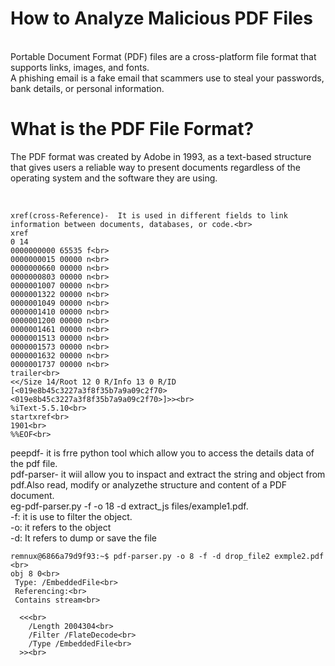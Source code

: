 <h1>How to Analyze Malicious PDF Files</h1><br>
Portable Document Format (PDF) files are a cross-platform file format that supports links, images, and fonts. <br>
A phishing email is a fake email that scammers use to steal your passwords, bank details, or personal information.<br>
<h1>What is the PDF File Format?</h1>
The PDF format was created by Adobe in 1993, as a text-based structure that gives users a reliable way to present documents regardless of the operating system and the software they are using.<br><br>

```

xref(cross-Reference)-  It is used in different fields to link information between documents, databases, or code.<br>
xref
0 14
0000000000 65535 f<br>
0000000015 00000 n<br>
0000000660 00000 n<br>
0000000803 00000 n<br>
0000001007 00000 n<br>
0000001322 00000 n<br>
0000001049 00000 n<br>
0000001410 00000 n<br>
0000001200 00000 n<br>
0000001461 00000 n<br>
0000001513 00000 n<br>
0000001573 00000 n<br>
0000001632 00000 n<br>
0000001737 00000 n<br>
trailer<br>
<</Size 14/Root 12 0 R/Info 13 0 R/ID [<019e8b45c3227a3f8f35b7a9a09c2f70><019e8b45c3227a3f8f35b7a9a09c2f70>]>><br>
%iText-5.5.10<br>
startxref<br>
1901<br>
%%EOF<br>
```

peepdf- it is frre python tool which allow you to access  the details data of the pdf file.<br>
pdf-parser- it wiil allow you to inspact and extract the string and object from pdf.Also read, modify or analyzethe structure and content of a PDF document.<br>
eg-pdf-parser.py -f -o 18 -d extract_js files/example1.pdf.<br>
-f: it is use to filter the object.<br>
-o: it refers to the object<br>
-d: It refers to dump or save the file<br>
```
remnux@6866a79d9f93:~$ pdf-parser.py -o 8 -f -d drop_file2 exmple2.pdf <br>
obj 8 0<br>
 Type: /EmbeddedFile<br>
 Referencing:<br>
 Contains stream<br>

  <<<br>
    /Length 2004304<br>
    /Filter /FlateDecode<br>
    /Type /EmbeddedFile<br>
  >><br>
```